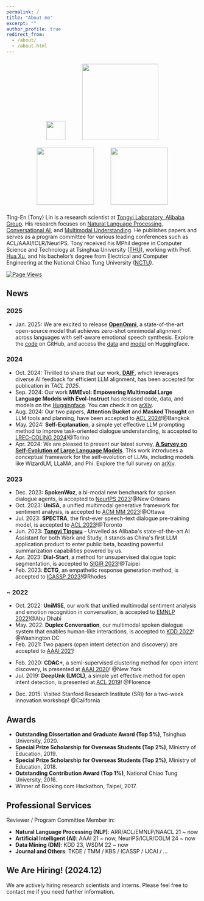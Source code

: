 ```yaml
---
permalink: /
title: "About me"
excerpt: ""
author_profile: true
redirect_from: 
  - /about/
  - /about.html
---
```


<!-- ## Welcome! -->

<p align="center">
  <img src="https://tnlin.github.io/images/logo-Tongyi.png" width="50" hspace="20" vspace="10">
  <img src="https://tnlin.github.io/images/logo-alibaba.jpg" width="200" hspace="20" vspace="10"> 
  <img src="https://tnlin.github.io/images/logo-thu.jpg" width="150" hspace="20" vspace="10">
  <img src="https://tnlin.github.io/images/logo-nctu.png" width="150" hspace="20" vspace="10">
</p>

Ting-En (Tony) Lin is a research scientist at [Tongyi Laboratory, Alibaba Group](https://tongyi.aliyun.com/). His research focuses on [Natural Language Processing](https://tnlin.github.io/), [Conversational AI](https://tnlin.github.io/), and [Multimodal Understanding](https://tnlin.github.io/). He publishes papers and serves as a program committee for various leading conferences such as ACL/AAAI/ICLR/NeurIPS. Tony received his MPhil degree in Computer Science and Technology at Tsinghua University ([THU](https://www.tsinghua.edu.cn/en/)), working with Prof. [Hua Xu](https://thuiar.github.io/), and his bachelor’s degree from Electrical and Computer Engineering at the National Chiao Tung University ([NCTU](https://www.nctu.edu.tw/)).

[![Page Views](https://badges.toozhao.com/badges/01HDFPSGSP5M786DV2YXNVP9CC/green.svg)](https://badges.toozhao.com/stats/01HDFPSGSP5M786DV2YXNVP9CC)

## News
### 2025
- Jan. 2025: We are excited to release **[OpenOmni](https://arxiv.org/abs/2501.04561)**, a state-of-the-art open-source model that achieves zero-shot omnimodal alignment across languages with self-aware emotional speech synthesis. Explore the [code](https://github.com/AlibabaResearch/DAMO-ConvAI/tree/main/OpenOmni) on GitHub, and access the [data](https://huggingface.co/datasets/Tongyi-ConvAI/OpenOmni) and [model](https://huggingface.co/Tongyi-ConvAI/OpenOmni) on Huggingface.

### 2024
- Oct. 2024: Thrilled to share that our work, **[DAIF](https://arxiv.org/pdf/2310.06450)**, which leverages diverse AI feedback for efficient LLM alignment, has been accepted for publication in *TACL 2025*.  
- Sep. 2024: Our work **MMEvol: Empowering Multimodal Large Language Models with Evol-Instruct** has released code, data, and models on the [Huggingface](https://huggingface.co/datasets/Tongyi-ConvAI/MMEvol). You can check it on [arXiv](https://arxiv.org/abs/2409.05840).
- Aug. 2024: Our two papers, **Attention Bucket** and **Masked Thought** on LLM tools and planning, have been accepted to [ACL 2024](https://2024.aclweb.org/)!@Bangkok
- May. 2024: <b>Self-Explanation</b>, a simple yet effective LLM prompting method to improve task-oriented dialogue understanding, is accepted to [LREC-COLING 2024](https://lrec-coling-2024.org/)!@Torino
- Apr. 2024: We are pleased to present our latest survey, **[A Survey on Self-Evolution of Large Language Models](https://arxiv.org/abs/2404.14387)**. This work introduces a conceptual framework for the self-evolution of LLMs, including models like WizardLM, LLaMA, and Phi. Explore the full survey on [arXiv](https://arxiv.org/abs/2404.14387).  

### 2023
- Dec. 2023: <b>SpokenWoz</b>, a bi-modal new benchmark for spoken dialogue agents, is accepted to [NeurIPS 2023](https://nips.cc/Conferences/2023/Dates)!@New Orleans
- Oct. 2023: <b>UniSA</b>, a unified multimodal generative framework for sentiment analysis, is accepted to [ACM MM 2023](https://www.acmmm2023.org/)!@Ottawa
- Jul. 2023: <b>SPECTRA</b>, the first-ever speech-text dialogue pre-training model, is accepted to [ACL 2023](https://2023.aclweb.org/)!@Toronto
- Jun. 2023: <b>[Tongyi Tingwu](https://tingwu.aliyun.com/)</b> - Unveiled as Alibaba's state-of-the-art AI Assistant for both Work and Study, it stands as China's first LLM application product to enter public beta, boasting powerful summarization capabilities powered by us.
- Apr. 2023: <b>Dial-Start</b>, a method for unsupervised dialogue topic segmentation, is accepted to [SIGIR 2023](https://sigir.org/sigir2023/)!@Taipei
- Feb. 2023: <b>ECTG</b>, an empathetic response generation method, is accepted to [ICASSP 2023](https://2023.ieeeicassp.org/)!@Rhodes

### ~ 2022
- Oct. 2022: <b>UniMSE</b>, our work that unified multimodal sentiment analysis and emotion recognition in conversation, is accepted to [EMNLP 2022](https://2022.emnlp.org/)!@Abu Dhabi
- May. 2022: <b>Duplex Conversation</b>, our multimodal spoken dialogue system that enables human-like interactions, is accepted to [KDD 2022](https://www.kdd.org/kdd2022/)! @Washington DC
- Feb. 2021: Two papers (open intent detection and discovery) are accepted to [AAAI 2021](https://aaai.org/Conferences/AAAI-21/)!
<!-- , - Jun. 2020: Received Tsinghua outstanding dissertation and graduate award! (Top 5%)-->
- Feb. 2020: <b>CDAC+</b>, a semi-supervised clustering method for open intent discovery, is presented at [AAAI 2020](https://aaai.org/Conferences/AAAI-20/)! @New York
- Jul. 2019: <b>DeepUnk (LMCL)</b>, a simple yet effective method for open intent detection, is presented at [ACL 2019](https://acl2019.org/)! @Florence
<!-- , - Jun. 2016: Received NCTU outstanding contribution award! (Top 1%)-->
- Dec. 2015: Visited Stanford Research Institute (SRI) for a two-week innovation workshop! @California

## Awards
- <b>Outstanding Dissertation and Graduate Award (Top 5%)</b>, Tsinghua University, 2020.
- <b>Special Prize Scholarship for Overseas Students (Top 2%)</b>, Ministry of Education, 2019.
- <b>Special Prize Scholarship for Overseas Students (Top 2%)</b>, Ministry of Education, 2018.
- <b>Outstanding Contribution Award (Top 1%)</b>, National Chiao Tung University, 2016.
- Winner of Booking.com Hackathon, Taipei, 2017.
<!-- - Winner of Mei-Chu Hackathon, National Chiao Tung and Tsinghua University, 2015. -->
<!-- - Runner-up of the TUAT Entrepreneurship Competition, Japan, 2015. -->

## Professional Services
Reviewer / Program Committee Member in:
- **Natural Language Processing (NLP)**: ARR/ACL/EMNLP/NAACL 21 ~ now
- **Artificial Intelligent (AI)**: AAAI 21 ~ now, NeurIPS/ICLR/COLM 24 ~ now
- **Data Mining (DM)**: KDD 23, WSDM 22 ~ now
- **Journal and Others**: TKDE / TMM / KBS / ICASSP / IJCAI / ...

## We Are Hiring! (2024.12)
We are actively hiring research scientists and interns. Please feel free to contact me if you need further information.

<script type='text/javascript' id='clustrmaps' src='//cdn.clustrmaps.com/map_v2.js?cl=ffffff&w=400&t=tt&d=qhBuDaoMi9s7yNPWZvMsyT0S2IpyxUIMI5gPHrm2BCM&co=2d78ad&cmo=3acc3a&cmn=ff5353&ct=ffffff'></script>
<!-- , fresh grads, and [research interns](https://talent.alibaba.com/campus/position-detail?positionId=2000738) -->
